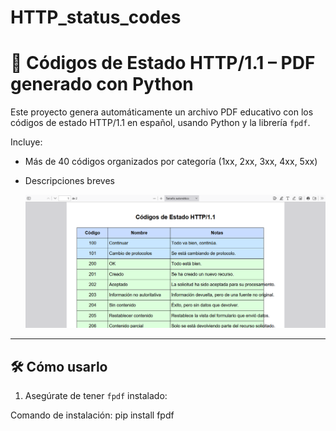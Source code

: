 # HTTP_status_codes
# 📄 Códigos de Estado HTTP/1.1 – PDF generado con Python

Este proyecto genera automáticamente un archivo PDF educativo con los códigos de estado HTTP/1.1 en español, usando Python y la librería `fpdf`.

Incluye:
- Más de 40 códigos organizados por categoría (1xx, 2xx, 3xx, 4xx, 5xx)
- Descripciones breves

  <img src="HTTP_status_codes_image.png">


---

## 🛠 Cómo usarlo

1. Asegúrate de tener `fpdf` instalado:

Comando de instalación: pip install fpdf
